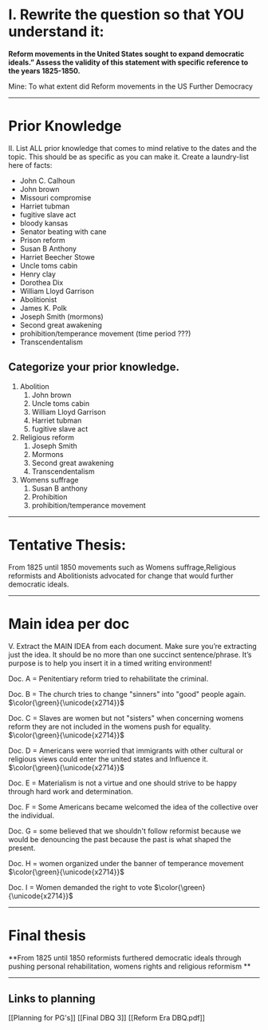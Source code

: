 


# I.	Rewrite the question so that YOU understand it: 		

**Reform movements in the United States sought to expand democratic ideals.” Assess the validity of this statement with specific reference to the years 1825-1850.**

Mine:
To what extent did Reform movements in the US Further Democracy 


---
# Prior Knowledge
 II.	List ALL prior knowledge that comes to mind relative to the dates and the 	topic.  This should be as specific as you can make it.  Create a laundry-list here of facts:

- John C. Calhoun
- John brown 
- Missouri compromise 
- Harriet tubman 
- fugitive slave act
- bloody kansas 
- Senator beating with cane
- Prison reform 
- Susan B Anthony
- Harriet Beecher Stowe
- Uncle toms cabin
- Henry clay
- Dorothea Dix
- William Lloyd Garrison
- Abolitionist 
- James K. Polk
- Joseph Smith (mormons)
- Second great awakening 
- prohibition/temperance movement  (time period ???)
- Transcendentalism

##  Categorize your prior knowledge.  

1. Abolition
	1. John brown 
	2. Uncle toms cabin
	3. William Lloyd Garrison
	4. Harriet tubman 
	5. fugitive slave act
2. Religious reform 
	1. Joseph Smith 
	2. Mormons 
	3. Second great awakening 
	4. Transcendentalism
3.  Womens suffrage
	1. Susan B anthony 
	2. Prohibition 
	3. prohibition/temperance movement




---
# Tentative Thesis: 	

From 1825 until 1850 movements such as Womens suffrage,Religious reformists and Abolitionists advocated for change that would further democratic ideals. 



---
# Main idea per doc
V.	Extract the MAIN IDEA from each document. Make sure you’re extracting just the idea.  It should be no more than one succinct sentence/phrase.  It’s purpose is to help you insert it in a timed writing environment!

Doc. A = Penitentiary reform tried to rehabilitate the criminal. 

Doc. B = The church tries to change "sinners" into "good" people again. $\color{\green}{\unicode{x2714}}$ 

Doc. C = Slaves are women but not "sisters" when concerning womens reform they are not included in the womens push for equality.  $\color{\green}{\unicode{x2714}}$ 

Doc. D = Americans were worried that immigrants with other cultural or religious views could enter the united states and Influence it.  $\color{\green}{\unicode{x2714}}$

Doc. E = Materialism is not a virtue and one should strive to be happy through hard work and determination.

Doc. F = Some Americans became welcomed the idea of the collective over the individual.  

Doc. G = some believed that we shouldn't follow reformist because we would be denouncing the past  because the  past is what shaped the present.

Doc. H = women organized under the banner of temperance movement $\color{\green}{\unicode{x2714}}$

Doc.  I = Women demanded the right to vote $\color{\green}{\unicode{x2714}}$


---
# Final thesis 

**From 1825 until 1850 reformists furthered democratic ideals through pushing personal rehabilitation, womens rights and religious reformism **


---
## Links to planning
[[Planning for PG's]]
[[Final DBQ 3]]
[[Reform Era DBQ.pdf]]
